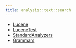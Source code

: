 ```yaml
---
title: analysis::text::search
---
```



   * [Lucene](../../../../Library/analysis/text/search/Lucene.md)
   * [LuceneTest](../../../../Library/analysis/text/search/LuceneTest.md)
   * [StandardAnalyzers](../../../../Library/analysis/text/search/StandardAnalyzers.md)
   * [Grammars](../../../../Library/analysis/text/search/Grammars.md)